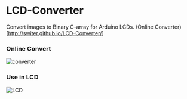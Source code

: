 LCD-Converter
=======================

Convert images to Binary C-array for Arduino LCDs. (Online Converter)[http://switer.github.io/LCD-Converter/]


### Online Convert
![converter](http://switer.qiniudn.com/website.png)

### Use in LCD
![LCD](http://switer.qiniudn.com/lcd.jpg)
